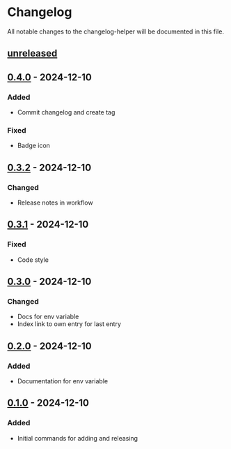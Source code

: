# Changelog

All notable changes to the changelog-helper will be documented in this file.

## [unreleased]

## [0.4.0] - 2024-12-10

### Added

- Commit changelog and create tag

### Fixed

- Badge icon

## [0.3.2] - 2024-12-10

### Changed

- Release notes in workflow

## [0.3.1] - 2024-12-10

### Fixed

- Code style

## [0.3.0] - 2024-12-10

### Changed

- Docs for env variable
- Index link to own entry for last entry

## [0.2.0] - 2024-12-10

### Added

- Documentation for env variable

## [0.1.0] - 2024-12-10

### Added

- Initial commands for adding and releasing

[unreleased]: https://github.com/mogic-le/changelog-helper/compare/main...develop
[0.4.0]: https://github.com/mogic-le/changelog-helper/compare/v0.4.0...v0.3.2
[0.3.2]: https://github.com/mogic-le/changelog-helper/compare/v0.3.2...v0.3.1
[0.3.1]: https://github.com/mogic-le/changelog-helper/compare/v0.3.1...v0.3.0
[0.3.0]: https://github.com/mogic-le/changelog-helper/compare/v0.3.0...v0.2.0
[0.2.0]: https://github.com/mogic-le/changelog-helper/compare/v0.2.0...v0.1.0
[0.1.0]: https://github.com/mogic-le/changelog-helper/compare/v0.1.0...v0.1.0